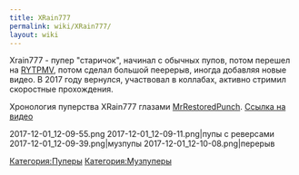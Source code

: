```yaml
---
title: XRain777
permalink: wiki/XRain777/
layout: wiki
---
```


Xrain777 - пупер "старичок", начинал с обычных пупов, потом перешел
на [RYTPMV](/wiki/RYTPMV "wikilink"), потом сделал большой пеерерыв, иногда
добавляя новые видео. В 2017 году вернулся, участвовал в коллабах,
активно стримил скоростные прохождения.

Хронология пуперства XRain777
глазами [MrRestoredPunch](/wiki/MrRestoredPunch "wikilink"). [Ссылка на
видео](https://www.youtube.com/watch?v=21pS8qSvwI8)

2017-12-01_12-09-55.png 2017-12-01_12-09-11.png\|пупы с реверсами
2017-12-01_12-09-39.png\|музпупы 2017-12-01_12-10-08.png\|перерыв

[Категория:Пуперы](Категория:Пуперы "wikilink")
[Категория:Музпуперы](Категория:Музпуперы "wikilink")
